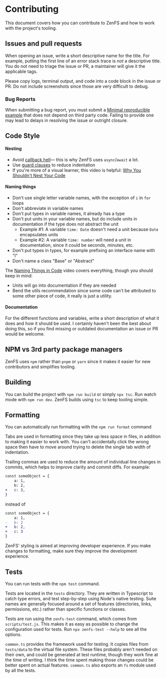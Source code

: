 # Contributing

This document covers how you can contribute to ZenFS and how to work with the project's tooling.

## Issues and pull requests

When opening an issue, write a short descriptive name for the title. For example, putting the first line of an error stack trace is _not_ a descriptive title. You do not need to triage the issue or PR, a maintainer will give it the applicable tags.

Please copy logs, terminal output, and code into a code block in the issue or PR. Do not include screenshots since those are very difficult to debug.

### Bug Reports

When submitting a bug report, you must submit a [Minimal reproducible example](https://en.wikipedia.org/wiki/Minimal_reproducible_example) that does not depend on third party code. Failing to provide one may lead to delays in resolving the issue or outright closure.

## Code Style

#### Nesting

- Avoid [callback hell](http://callbackhell.com/)— this is why ZenFS uses `async`/`await` a lot.
- Use [guard clauses](<https://en.wikipedia.org/wiki/Guard_(computer_science)>) to reduce indentation
- If you're more of a visual learner, this video is helpful: [Why You Shouldn't Nest Your Code](https://youtu.be/CFRhGnuXG-4)

#### Naming things

- Don't use single letter variable names, with the exception of `i` in `for` loops
- Don't abbreviate in variable names
- Don't put types in variable names, it already has a type
- Don't put units in your variable names, but do include units in documentation if the type does not abstract the unit
    - Example #1: A variable `time: Date` doesn't need a unit because `Date` encapsulates units
    - Example #2: A variable `time: number` will need a unit in documentation, since it could be seconds, minutes, etc.
- Don't put types in types, for example prefixing an interface name with "I"
- Don't name a class "Base" or "Abstract"

The [Naming Things in Code](https://youtu.be/-J3wNP6u5YU) video covers everything, though you should keep in mind:

- Units will go into documentation if they are needed
- Bend the utils recommendation since some code can't be attributed to some other piece of code, it really is just a utility.

#### Documentation

For the different functions and variables, write a short description of what it does and how it should be used.
I certainly haven't been the best about doing this, so if you find missing or outdated documentation an issue or PR would be welcome.

## NPM vs 3rd party package managers

ZenFS uses `npm` rather than `pnpm` or `yarn` since it makes it easier for new contributors and simplifies tooling.

## Building

You can build the project with `npm run build` or simply `npx tsc`.
Run watch mode with `npm run dev`.
ZenFS builds using `tsc` to keep tooling simple.

## Formatting

You can automatically run formatting with the `npm run format` command

Tabs are used in formatting since they take up less space in files, in addition to making it easier to work with.
You can't accidentally click the wrong space then have to move around trying to delete the single tab width of indentation.

Trailing commas are used to reduce the amount of individual line changes in commits, which helps to improve clarity and commit diffs. For example:

```diff
const someObject = {
	a: 1,
	b: 2,
+	c: 3,
}

```

instead of

```diff
const someObject = {
	a: 1,
-	b: 2
+	b: 2,
+	c: 3
}

```

ZenFS' styling is aimed at improving developer experience.
If you make changes to formatting, make sure they improve the development experience.

## Tests

You can run tests with the `npm test` command.

Tests are located in the `tests` directory. They are written in Typescript to catch type errors, and test step-by-step using Node's native testing.
Suite names are generally focused around a set of features (directories, links, permissions, etc.) rather than specific functions or classes.

Tests are run using the `zenfs-test` command, which comes from `scripts/test.js`.
This makes it as easy as possible to change the configuration used for tests.
Run `npx zenfs-test --help` to see all the options.

`common.ts` provides the framework used for testing.
It copies files from `tests/data` to the virtual file system.
These files probably aren't needed on their own, and could be generated at test runtime, though they work fine at the time of writing.
I think the time spent making those changes could be better spent on actual features.
`common.ts` also exports an `fs` module used by all the tests.
